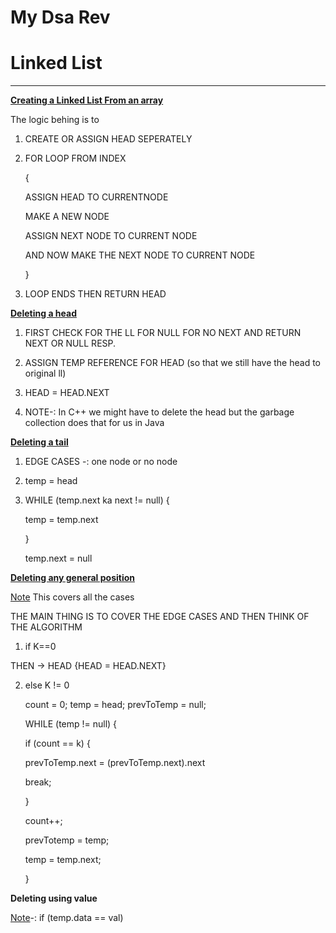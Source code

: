 # My Dsa Rev

# Linked List

****

**[Creating a Linked List From an array]()**

The logic behing is to

1. CREATE OR ASSIGN HEAD SEPERATELY
   
2. FOR LOOP FROM INDEX
   
   {
   
   ASSIGN HEAD TO CURRENTNODE
   
   MAKE A NEW NODE
   
   ASSIGN NEXT NODE TO CURRENT NODE
   
   AND NOW MAKE THE NEXT NODE TO CURRENT NODE
   
   }
   
4. LOOP ENDS THEN RETURN HEAD
   
**[Deleting a head]()**

1. FIRST CHECK FOR THE LL FOR NULL FOR NO NEXT AND RETURN NEXT OR NULL RESP.
   
2. ASSIGN TEMP REFERENCE FOR HEAD (so that we still have the head to original ll)
   
3. HEAD = HEAD.NEXT
   
4. NOTE-: In C++ we might have to delete the head but the garbage collection does that for us in Java
   
**[Deleting a tail]()**

1. EDGE CASES -: one node or no node
   
2. temp = head
   
3. WHILE (temp.next ka next != null) {
   
   temp = temp.next
   
   }
   
   temp.next = null
   
**[Deleting any general position]()**

[Note]() This covers all the cases

THE MAIN THING IS TO COVER THE EDGE CASES AND THEN THINK OF THE ALGORITHM

1. if K==0
   
THEN -> HEAD {HEAD = HEAD.NEXT}

2. else K != 0
   
   count = 0; temp = head; prevToTemp = null;
   
   WHILE (temp != null) {
   
   if (count == k) {
   
      prevToTemp.next = (prevToTemp.next).next
   
      break;
   
   }
   
   count++;
   
   prevTotemp = temp;
   
   temp = temp.next;
   
   }
   
**Deleting using value**

[Note]()-: if (temp.data == val)
